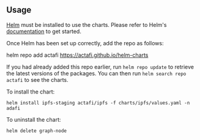 ## Usage

[Helm](https://helm.sh) must be installed to use the charts.  Please refer to
Helm's [documentation](https://helm.sh/docs) to get started.

Once Helm has been set up correctly, add the repo as follows:

  helm repo add actafi https://actafi.github.io/helm-charts

If you had already added this repo earlier, run `helm repo update` to retrieve
the latest versions of the packages.  You can then run `helm search repo
actafi` to see the charts.

To install the <chart-name> chart:

    helm install ipfs-staging actafi/ipfs -f charts/ipfs/values.yaml -n adafi

To uninstall the chart:

    helm delete graph-node
    